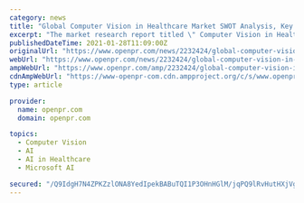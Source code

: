 ```yaml
---
category: news
title: "Global Computer Vision in Healthcare Market SWOT Analysis, Key Indicators, Forecast 2027 : NVIDIA Corporation, Microsoft"
excerpt: "The market research report titled \" Computer Vision in Healthcare Market by Product Type (Software (On premise, Cloud), Hardware (CPU, GPU, FPGA, ASICs), Memory, Network), Application (Medical ..."
publishedDateTime: 2021-01-28T11:09:00Z
originalUrl: "https://www.openpr.com/news/2232424/global-computer-vision-in-healthcare-market-swot-analysis-key"
webUrl: "https://www.openpr.com/news/2232424/global-computer-vision-in-healthcare-market-swot-analysis-key"
ampWebUrl: "https://www.openpr.com/amp/2232424/global-computer-vision-in-healthcare-market-swot-analysis-key"
cdnAmpWebUrl: "https://www-openpr-com.cdn.ampproject.org/c/s/www.openpr.com/amp/2232424/global-computer-vision-in-healthcare-market-swot-analysis-key"
type: article

provider:
  name: openpr.com
  domain: openpr.com

topics:
  - Computer Vision
  - AI
  - AI in Healthcare
  - Microsoft AI

secured: "/Q9IdgH7N4ZPKZzlONA8YedIpekBABuTQI1P3OHnHGlM/jqPQ9lRvHutHXjVg6zFe1tcWYovXXBCAGoA6bvPp0vK5pt7RJKI7ObiB72DT5AV6/7QZZGUvvgNzffGI2C3nh55/8ID1gkneYQGBbRn9F+b19yv4zGK8w21TStRis6wO6CSboSUr++K0kJ91y1YBeAmHzxk2pWhNvCaKz7L3z/IV4a2izKLLDhruWHBM8hCMMlUPbP1mnKnDooil3cpPZvkwgS0D+zhtIsIy0CugmKkriO2bE9oYR8oJvXAzHVf4UEqO3H5Q0juefI+8HZvZDXr1J9DFL+1nLtdq/cCZcFgYPI9Sa/SjVpboyn+QhA=;O5+NONxFF1kc1v1lts27JA=="
---
```


